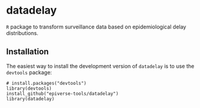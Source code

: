 # datadelay

`R` package to transform surveillance data based on epidemiological delay distributions.

## Installation

The easiest way to install the development version of `datadelay` is to use the `devtools` package:

```
# install.packages("devtools")
library(devtools)
install_github("epiverse-tools/datadelay")
library(datadelay)

```
